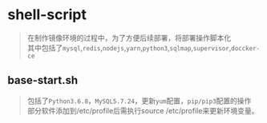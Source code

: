 shell-script
============
>在制作镜像环境的过程中，为了方便后续部署，将部署操作脚本化<br>
>其中包括了`mysql`,`redis`,`nodejs`,`yarn`,`python3`,`sqlmap`,`supervisor`,`doccker-ce`<br>

base-start.sh
-------------
>包括了`Python3.6.8`，`MySQL5.7.24`，更新`yum`配置，`pip/pip3`配置的操作<br>
>部分软件添加到/etc/profile后需执行source /etc/profile来更新环境变量。<br>
